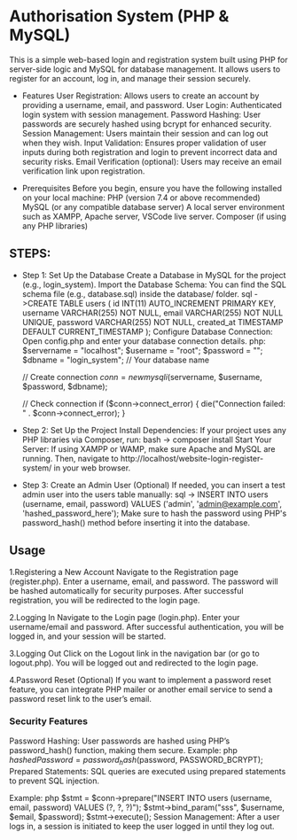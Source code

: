 # Authorisation System (PHP & MySQL)
This is a simple web-based login and registration system built using PHP for server-side logic and MySQL for database management. It allows users to register for an account, log in, and manage their session securely.

* Features
User Registration: Allows users to create an account by providing a username, email, and password.
User Login: Authenticated login system with session management.
Password Hashing: User passwords are securely hashed using bcrypt for enhanced security.
Session Management: Users maintain their session and can log out when they wish.
Input Validation: Ensures proper validation of user inputs during both registration and login to prevent incorrect data and security risks.
Email Verification (optional): Users may receive an email verification link upon registration.

* Prerequisites
Before you begin, ensure you have the following installed on your local machine:
PHP (version 7.4 or above recommended)
MySQL (or any compatible database server)
A local server environment such as XAMPP, Apache server, VSCode live server.
Composer (if using any PHP libraries)

## STEPS:
* Step 1: Set Up the Database
Create a Database in MySQL for the project (e.g., login_system).
Import the Database Schema: You can find the SQL schema file (e.g., database.sql) inside the database/ folder.
sql ->CREATE TABLE users (
    id INT(11) AUTO_INCREMENT PRIMARY KEY,
    username VARCHAR(255) NOT NULL,
    email VARCHAR(255) NOT NULL UNIQUE,
    password VARCHAR(255) NOT NULL,
    created_at TIMESTAMP DEFAULT CURRENT_TIMESTAMP
);
Configure Database Connection: Open config.php and enter your database connection details.
php:
$servername = "localhost";
$username = "root";
$password = "";
$dbname = "login_system";  // Your database name

  // Create connection
$conn = new mysqli($servername, $username, $password, $dbname);

  // Check connection
if ($conn->connect_error) {
  die("Connection failed: " . $conn->connect_error);
}

* Step 2: Set Up the Project
Install Dependencies: If your project uses any PHP libraries via Composer, run:
bash -> composer install
Start Your Server: If using XAMPP or WAMP, make sure Apache and MySQL are running. Then, navigate to http://localhost/website-login-register-system/ in your web browser.

* Step 3: Create an Admin User (Optional)
If needed, you can insert a test admin user into the users table manually:
sql -> INSERT INTO users (username, email, password) VALUES ('admin', 'admin@example.com', 'hashed_password_here');
Make sure to hash the password using PHP's password_hash() method before inserting it into the database.

## Usage
1.Registering a New Account
Navigate to the Registration page (register.php).
Enter a username, email, and password. The password will be hashed automatically for security purposes.
After successful registration, you will be redirected to the login page.

2.Logging In
Navigate to the Login page (login.php).
Enter your username/email and password.
After successful authentication, you will be logged in, and your session will be started.

3.Logging Out
Click on the Logout link in the navigation bar (or go to logout.php).
You will be logged out and redirected to the login page.

4.Password Reset (Optional)
If you want to implement a password reset feature, you can integrate PHP mailer or another email service to send a password reset link to the user’s email.

### Security Features
Password Hashing: User passwords are hashed using PHP’s password_hash() function, making them secure.
Example:
php
$hashedPassword = password_hash($password, PASSWORD_BCRYPT);
Prepared Statements: SQL queries are executed using prepared statements to prevent SQL injection.

Example:
php
$stmt = $conn->prepare("INSERT INTO users (username, email, password) VALUES (?, ?, ?)");
$stmt->bind_param("sss", $username, $email, $password);
$stmt->execute();
Session Management: After a user logs in, a session is initiated to keep the user logged in until they log out.

